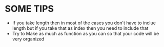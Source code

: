 # SOME TIPS 

- If you take length then in most of the cases you don't have to inclue length but if you take that as index then you need to include that 
- Try to Make as much as function as you can so that your code will be very organized 